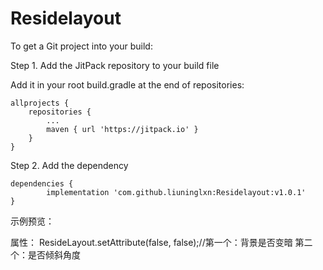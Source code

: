 # Residelayout
To get a Git project into your build:

Step 1. Add the JitPack repository to your build file

Add it in your root build.gradle at the end of repositories:

	allprojects {
		repositories {
			...
			maven { url 'https://jitpack.io' }
		}
	}

Step 2. Add the dependency

	dependencies {
	        implementation 'com.github.liuninglxn:Residelayout:v1.0.1'
	}

示例预览：



属性：
 ResideLayout.setAttribute(false, false);//第一个：背景是否变暗 第二个：是否倾斜角度